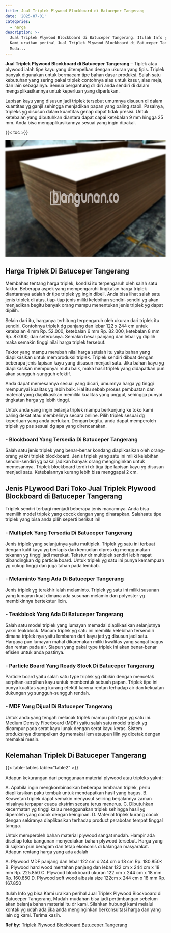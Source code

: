 ```yaml
---
title: Jual Triplek Plywood Blockboard di Batuceper Tangerang
date: '2025-07-01'
categories:
  - harga
description: >-
  Jual Triplek Plywood Blockboard di Batuceper Tangerang. Itulah Info yg bisa
  Kami uraikan perihal Jual Triplek Plywood Blockboard di Batuceper Tangerang,
  Muda...
---
```


**Jual Triplek Plywood Blockboard di Batuceper Tangerang** – Tiplek atau plywood ialah tipe kayu yang ditempelkan dengan ukuran yang tipis. Triplek banyak digunakan untuk bermacam tipe bahan dasar produksi. Salah satu kebutuhan yang sering pakai triplek contohnya alas untuk kasur, alas meja, dan lain sebagainya. Semua bergantung dr diri anda sendiri di dalam mengaplikasikannya untuk keperluan yang diperlukan.

Lapisan kayu yang disusun jadi triplek tersebut umumnya disusun di dalam kuantitas yg ganjil sehingga menjadikan papan yang paling stabil. Pasalnya, tripleks yg disusun dalam kuantitas genap dapat tidak presisi. Untuk ketebalan yang dibutuhkan diantara dapat capai ketebalan 9 mm hingga 25 mm. Anda bisa mengaplikasikannya sesuai yang ingin dipakai.

{{< toc >}}

![Jual Triplek Plywood Blockboard di Batuceper Tangerang](/images/jual-triplek-murah-41.png)

## Harga Triplek Di Batuceper Tangerang

Membahas tentang harga triplek, kondisi itu terpengaruh oleh salah satu faktor. Beberapa aspek yang mempengaruhi tingkatan harga triplek diantaranya adalah dr tipe triplek yg ingin dibeli. Anda bisa lihat salah satu jenis triplek di atas, tiap-tiap jenis miliki kelebihan sendiri-sendiri yg akan menjadikan begitu banyak orang mampu menentukan jenis triplek yg dapat dipilih.

Selain dari itu, harganya terhitung terpengaruh oleh ukuran dari triplek itu sendiri. Contohnya triplek dg panjang dan lebar 122 x 244 cm untuk ketebalan 4 mm Rp. 52.000, ketebalan 6 mm Rp. 82.000, ketebalan 8 mm Rp. 87.000, dan seterusnya. Semakin besar panjang dan lebar yg dipilih maka semakin tinggi nilai harga triplek tersebut.

Faktor yang mampu merubah nilai harga setelah itu yaitu bahan yang diaplikasikan untuk memproduksi triplek. Triplek sendiri dibuat dengan beberapa jenis lapisan kayu yang disusun menjadi satu. Jika bahan kayu yg diaplikasikan mempunyai mutu baik, maka hasil triplek yang didapatkan pun akan sungguh-sungguh efektif.

Anda dapat memesannya sesuai yang dicari, umumnya harga yg tinggi mempunyai kualitas yg lebih baik. Hal itu sebab proses pembuatan dan material yang diaplikasikan memiliki kualitas yang unggul, sehingga punyai tingkatan harga yg lebih tinggi.

Untuk anda yang ingin belanja triplek mampu berkunjung ke toko kami paling dekat atau membelinya secara online. Pilih triplek sesuai dg keperluan yang anda perlukan. Dengan begitu, anda dapat memperoleh triplek yg pas sesuai dg apa yang direncanakan.

### \- Blockboard Yang Tersedia Di Batuceper Tangerang

Salah satu jenis triplek yang benar-benar kondang diaplikasikan oleh orang-orang yakni triplek blockboard. Jenis triplek yang satu ini miliki kelebihan sendiri-sendiri yg bakal jadikan banyak orang menginginkan untuk memesannya. Triplek blockboard terdiri dr tiga tipe lapisan kayu yg disusun menjadi satu. Ketebalannya kurang lebih bisa menggapai 2 cm.

## Jenis PLywood Dari Toko Jual Triplek Plywood Blockboard di Batuceper Tangerang

Triplek sendiri terbagi menjadi beberapa jenis macamnya. Anda bisa memilih model triplek yang cocok dengan yang diharapkan. Salahsatu tipe triplek yang bisa anda pilih seperti berikut ini!

### \- Multiplek Yang Tersedia Di Batuceper Tangerang

Jenis triplek yang selanjutnya yaitu multiplek. Triplek yg satu ini terbuat dengan kulit kayu yg berlapis dan kemudian dipres dg menggunakan tekanan yg tinggi jadi merekat. Tekstur dr multiplek sendiri lebih rapat dibandingkan dg particle board. Untuk triplek yg satu ini punya kemampuan yg cukup tinggi dan juga tahan pada lembab.

### \- Melaminto Yang Ada Di Batuceper Tangerang

Jenis triplek yg terakhir ialah melaminto. Triplek yg satu ini miliki susunan yang lumayan kuat dimana ada susunan melamin dan polyester yg membikinnya bertekstur licin.

### \- Teakblock Yang Ada Di Batuceper Tangerang

Salah satu model triplek yang lumayan memadai diaplikasikan selanjutnya yakni teakblock. Macam triplek yg satu ini memiliki kelebihan tersendiri dimana triplek nya yaitu lembaran dari kayu jati yg disusun jadi satu. Hargaya pun lumayan mahal dikarenakan miliki kwalitas yang sangat bagus dan rentan pada air. Siapun yang pakai type triplek ini akan benar-benar efisien untuk anda pastinya.

### \- Particle Board Yang Ready Stock Di Batuceper Tangerang

Particle board yaitu salah satu type triplek yg dibikin dengan mencetak serpihan-serpihan kayu untuk membentuk sebuah papan. Triplek tipe ini punya kualitas yang kurang efektif karena rentan terhadap air dan kekuatan dukungan yg sungguh-sungguh rendah.

### \- MDF Yang Dijual Di Batuceper Tangerang

Untuk anda yang tengah melacak triplek mampu pilih type yg satu ini. Medium Density Fiberboard (MDF) yaitu salah satu model triplek yg dicampur pada serat kayu lunak dengan serat kayu keras. Sistem produksinya ditempelkan dg memakai lem ataupun lilin yg dicetak dengan memakai mesin.

## Kelemahan Triplek Di Batuceper Tangerang

{{< table-tables table="table2" >}}

Adapun kekurangan dari penggunaan material plywood atau tripleks yakni :

A. Apabila ingin mengkombinasikan beberapa lembaran triplek, perlu diaplikasikan paku tembak untuk mendapatkan hasil yang bagus. B. Keawetan triplek dapat semakin menyusut seiiring berjalannya zaman misalnya terpapar cuaca ekstrim secara terus menerus. C. Dibutuhkan kecermatan yg tinggi kalau menggunakan triplek sehingga hasil yg diperoleh yang cocok dengan keinginan. D. Material triplek kurang cocok dengan sekiranya diaplikasikan terhadap product perabotan tempat tinggal tangga.

Untuk memperoleh bahan material plywood sangat mudah. Hampir ada disetiap toko bangunan menyediakan bahan plywood tersebut. Harga yang di sajikan pun beragam dan tetap ekonomis di kalangan masyarakat. Adapun rentang harga yang ada adalah

A. Plywood MDF panjang dan lebar 122 cm x 244 cm x 18 cm Rp. 180.850< B. Plywood hard wood mertahan panjang dan lebar 122 cm x 244 cm x 18 mm Rp. 225.850 C. Plywood blockboard ukuran 122 cm x 244 cm x 18 mm Rp. 160.850 D. Plywood soft wood albasia size 122cm x 244 cm x 18 mm Rp. 167.850

Itulah Info yg bisa Kami uraikan perihal Jual Triplek Plywood Blockboard di Batuceper Tangerang, Mudah-mudahan bisa jadi pertimbangan sebelum akan belanja bahan material itu dr kami. Silahkan hubungi kami melalui kontak yg udah ada jika anda menginginkan berkonsultasi harga dan yang lain dg kami. Terima kasih.

**Ref by:** [Triplek Plywood Blockboard Batuceper Tangerang](https://id.wikipedia.org/wiki/Triplek)
